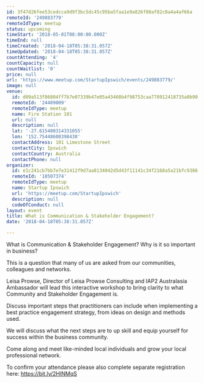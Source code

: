 ```yaml
---
id: 3f47d26fee53cedcca9d9f3bc5dc45c95ba5faa1e9a826f80af82c0a4a4af66a
remoteId: '249883779'
remoteIdType: meetup
status: upcoming
timeStart: '2018-05-01T08:00:00.000Z'
timeEnd: null
timeCreated: '2018-04-18T05:38:31.057Z'
timeUpdated: '2018-04-18T05:38:31.057Z'
countAttending: '4'
countCapacity: null
countWaitlist: '0'
price: null
url: 'https://www.meetup.com/StartupIpswich/events/249883779/'
image: null
venue:
  id: d09a513f86804ff7b7e07339b47e05a43468b4f98753caa778912418735a0b90
  remoteId: '24409009'
  remoteIdType: meetup
  name: Fire Station 101
  url: null
  description: null
  lat: '-27.615400314331055'
  lon: '152.75448608398438'
  contactAddress: 101 Limestone Street
  contactCity: Ipswich
  contactCountry: Australia
  contactPhone: null
organizer:
  id: e1c241cb7bb7e7e31412f9d7aa8134042d5d43f11141c34f2168a5a21bfc9386
  remoteId: '18507374'
  remoteIdType: meetup
  name: Startup Ipswich
  url: 'https://meetup.com/StartupIpswich'
  description: null
  codeOfConduct: null
layout: event
title: What is Communication & Stakeholder Engagement?
date: '2018-04-18T05:38:31.057Z'

---
```

<p>What is Communication &amp; Stakeholder Engagement? Why is it so important in business?</p> <p>This is a question that many of us are asked from our communities, colleagues and networks.</p> <p>Leisa Prowse, Director of Leisa Prowse Consulting and IAP2 Australasia Ambassador will lead this interactive workshop to bring clarity to what Community and Stakeholder Engagement is.</p> <p>Discuss important steps that practitioners can include when implementing a best practice engagement strategy, from ideas on design and methods used.</p> <p>We will discuss what the next steps are to up skill and equip yourself for success within the business community.</p> <p>Come along and meet like-minded local individuals and grow your local professional network.</p> <p>To confirm your attendance please also complete separate registration here: <a href="https://bit.ly/2HINMqS" class="linkified">https://bit.ly/2HINMqS</a></p>

